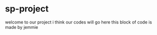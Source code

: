 # sp-project
welcome to our project 
i think our codes will go here 
this block of code is made by jemmie 
